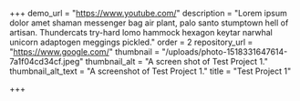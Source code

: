+++
demo_url = "https://www.youtube.com/"
description = "Lorem ipsum dolor amet shaman messenger bag air plant, palo santo stumptown hell of artisan. Thundercats try-hard lomo hammock hexagon keytar narwhal unicorn adaptogen meggings pickled."
order = 2
repository_url = "https://www.google.com/"
thumbnail = "/uploads/photo-1518331647614-7a1f04cd34cf.jpeg"
thumbnail_alt = "A screen shot of Test Project 1."
thumbnail_alt_text = "A screenshot of Test Project 1."
title = "Test Project 1"

+++
